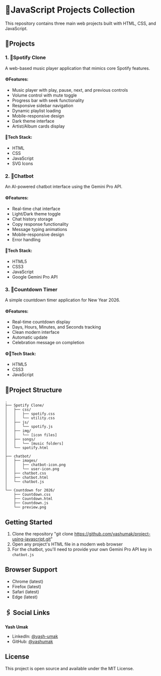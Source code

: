# 📜JavaScript Projects Collection

This repository contains three main web projects built with HTML, CSS, and JavaScript.

## 🔹Projects

### 1. 📂Spotify Clone
A web-based music player application that mimics core Spotify features.

#### ⚙️Features:
- Music player with play, pause, next, and previous controls
- Volume control with mute toggle
- Progress bar with seek functionality 
- Responsive sidebar navigation
- Dynamic playlist loading
- Mobile-responsive design
- Dark theme interface
- Artist/Album cards display

#### 🚀Tech Stack:
- HTML
- CSS
- JavaScript
- SVG Icons

### 2. 📂Chatbot
An AI-powered chatbot interface using the Gemini Pro API.

#### ⚙️Features:
- Real-time chat interface
- Light/Dark theme toggle
- Chat history storage
- Copy response functionality
- Message typing animations
- Mobile-responsive design
- Error handling

#### 🚀Tech Stack:
- HTML5
- CSS3
- JavaScript
- Google Gemini Pro API

### 3. 📂Countdown Timer
A simple countdown timer application for New Year 2026.

#### ⚙️Features:
- Real-time countdown display
- Days, Hours, Minutes, and Seconds tracking
- Clean modern interface
- Automatic update
- Celebration message on completion

#### ⚙🚀Tech Stack:
- HTML5
- CSS3
- JavaScript

## 📜Project Structure
```
.
├── Spotify Clone/
│   ├── css/
│   │   ├── spotify.css
│   │   └── utility.css
│   ├── js/
│   │   └── spotify.js
│   ├── img/
│   │   └── [icon files]
│   ├── songs/
│   │   └── [music folders]
│   └── spotify.html
│
├── chatbot/
│   ├── images/
│   │   ├── chatbot-icon.png
│   │   └── user-icon.png
│   ├── chatbot.css
│   ├── chatbot.html
│   └── chatbot.js
│
└── Countdown for 2026/
    ├── Countdown.css
    ├── Countdown.html
    ├── Countdown.js
    └── preview.png
```

## Getting Started
1. Clone the repository "git clone https://github.com/yashumak/project-using-javascript.git"
2. Open any project's HTML file in a modern web browser
3. For the chatbot, you'll need to provide your own Gemini Pro API key in `chatbot.js`

## Browser Support
- Chrome (latest)
- Firefox (latest)
- Safari (latest)
- Edge (latest)

## 🖇️ Social Links

**Yash Umak**  
- LinkedIn: [@yash-umak](https://www.linkedin.com/in/yash-umak-5242ab320/)  
- GitHub: [@yashumak](https://github.com/yashumak)   

## License
This project is open source and available under the MIT License.
